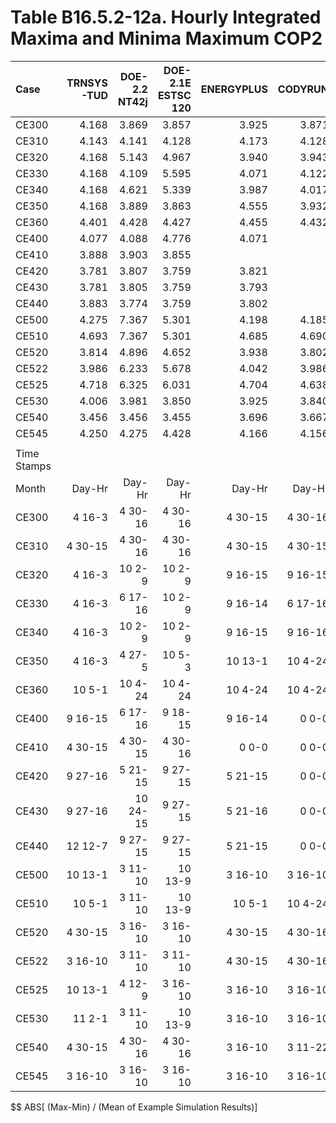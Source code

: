 # Table B16.5.2-12a. Hourly Integrated Maxima and Minima Maximum COP2
| Case        | TRNSYS-TUD | DOE-2.2 NT42j | DOE-2.1E ESTSC 120 | ENERGYPLUS | CODYRUN | HOT3000 |     |   Min |   Max |  Mean | Dev % $$ |     | TEST 0.0.0 | 
|:----------- | ----------:| -------------:| ------------------:| ----------:| -------:| -------:| ---:| -----:| -----:| -----:| --------:| ---:| ----------:| 
| CE300       |      4.168 |         3.869 |              3.857 |      3.925 |   3.871 |   3.880 |     | 3.857 | 4.168 | 3.928 |      7.9 |     |      3.857 | 
| CE310       |      4.143 |         4.141 |              4.128 |      4.173 |   4.128 |   4.120 |     | 4.120 | 4.173 | 4.139 |      1.3 |     |      4.128 | 
| CE320       |      4.168 |         5.143 |              4.967 |      3.940 |   3.943 |   4.380 |     | 3.940 | 5.143 | 4.424 |     27.2 |     |      4.967 | 
| CE330       |      4.168 |         4.109 |              5.595 |      4.071 |   4.122 |   4.050 |     | 4.050 | 5.595 | 4.353 |     35.5 |     |      5.595 | 
| CE340       |      4.168 |         4.621 |              5.339 |      3.987 |   4.017 |   3.950 |     | 3.950 | 5.339 | 4.347 |     32.0 |     |      5.339 | 
| CE350       |      4.168 |         3.889 |              3.863 |      4.555 |   3.932 |   3.880 |     | 3.863 | 4.555 | 4.048 |     17.1 |     |      3.863 | 
| CE360       |      4.401 |         4.428 |              4.427 |      4.455 |   4.432 |   4.440 |     | 4.401 | 4.455 | 4.431 |      1.2 |     |      4.427 | 
| CE400       |      4.077 |         4.088 |              4.776 |      4.071 |         |   4.050 |     | 4.050 | 4.776 | 4.212 |     17.2 |     |      4.776 | 
| CE410       |      3.888 |         3.903 |              3.855 |            |         |   3.840 |     | 3.840 | 3.903 | 3.871 |      1.6 |     |      3.855 | 
| CE420       |      3.781 |         3.807 |              3.759 |      3.821 |         |   3.940 |     | 3.759 | 3.940 | 3.822 |      4.7 |     |      3.759 | 
| CE430       |      3.781 |         3.805 |              3.759 |      3.793 |         |   3.930 |     | 3.759 | 3.930 | 3.814 |      4.5 |     |      3.759 | 
| CE440       |      3.883 |         3.774 |              3.759 |      3.802 |         |   3.810 |     | 3.759 | 3.883 | 3.806 |      3.3 |     |      3.759 | 
| CE500       |      4.275 |         7.367 |              5.301 |      4.198 |   4.185 |   4.140 |     | 4.140 | 7.367 | 4.911 |     65.7 |     |      5.301 | 
| CE510       |      4.693 |         7.367 |              5.301 |      4.685 |   4.690 |   4.530 |     | 4.530 | 7.367 | 5.211 |     54.4 |     |      5.301 | 
| CE520       |      3.814 |         4.896 |              4.652 |      3.938 |   3.802 |   3.840 |     | 3.802 | 4.896 | 4.157 |     26.3 |     |      4.652 | 
| CE522       |      3.986 |         6.233 |              5.678 |      4.042 |   3.986 |   4.000 |     | 3.986 | 6.233 | 4.654 |     48.3 |     |      5.678 | 
| CE525       |      4.718 |         6.325 |              6.031 |      4.704 |   4.638 |   4.400 |     | 4.400 | 6.325 | 5.136 |     37.5 |     |      6.031 | 
| CE530       |      4.006 |         3.981 |              3.850 |      3.925 |   3.840 |   3.880 |     | 3.840 | 4.006 | 3.914 |      4.2 |     |      3.850 | 
| CE540       |      3.456 |         3.456 |              3.455 |      3.696 |   3.667 |   3.690 |     | 3.455 | 3.696 | 3.570 |      6.7 |     |      3.455 | 
| CE545       |      4.250 |         4.275 |              4.428 |      4.166 |   4.156 |   4.170 |     | 4.156 | 4.428 | 4.241 |      6.4 |     |      4.428 | 
|             | 
| Time Stamps | 
| Month       |     Day-Hr |        Day-Hr |             Day-Hr |     Day-Hr |  Day-Hr |  Day-Hr |     |       |       |       |          |     |     Day-Hr | 
| CE300       |     4 16-3 |       4 30-16 |            4 30-16 |    4 30-15 | 4 30-16 | 4 30-16 |     |       |       |       |          |     |    4 30-16 | 
| CE310       |    4 30-15 |       4 30-16 |            4 30-16 |    4 30-15 | 4 30-15 | 4 30-15 |     |       |       |       |          |     |    4 30-16 | 
| CE320       |     4 16-3 |        10 2-9 |             10 2-9 |    9 16-15 | 9 16-15 | 12 18-3 |     |       |       |       |          |     |     10 2-9 | 
| CE330       |     4 16-3 |       6 17-16 |             10 2-9 |    9 16-14 | 6 17-16 | 6 17-16 |     |       |       |       |          |     |     10 2-9 | 
| CE340       |     4 16-3 |        10 2-9 |             10 2-9 |    9 16-15 | 9 16-16 | 9 16-16 |     |       |       |       |          |     |     10 2-9 | 
| CE350       |     4 16-3 |        4 27-5 |             10 5-3 |    10 13-1 | 10 4-24 | 4 30-16 |     |       |       |       |          |     |     10 5-3 | 
| CE360       |     10 5-1 |       10 4-24 |            10 4-24 |    10 4-24 | 10 4-24 | 10 4-24 |     |       |       |       |          |     |    10 4-24 | 
| CE400       |    9 16-15 |       6 17-16 |            9 18-15 |    9 16-14 |   0 0-0 | 6 17-16 |     |       |       |       |          |     |    9 18-15 | 
| CE410       |    4 30-15 |       4 30-15 |            4 30-16 |      0 0-0 |   0 0-0 | 5 21-15 |     |       |       |       |          |     |    4 30-16 | 
| CE420       |    9 27-16 |       5 21-15 |            9 27-15 |    5 21-15 |   0 0-0 | 5 21-13 |     |       |       |       |          |     |    9 27-15 | 
| CE430       |    9 27-16 |      10 24-15 |            9 27-15 |    5 21-16 |   0 0-0 | 4 30-13 |     |       |       |       |          |     |    9 27-15 | 
| CE440       |    12 12-7 |       9 27-15 |            9 27-15 |    5 21-15 |   0 0-0 | 4 30-15 |     |       |       |       |          |     |    9 27-15 | 
| CE500       |    10 13-1 |       3 11-10 |            10 13-9 |    3 16-10 | 3 16-10 | 4 30-16 |     |       |       |       |          |     |    10 13-9 | 
| CE510       |     10 5-1 |       3 11-10 |            10 13-9 |     10 5-1 | 10 4-24 |   5 4-3 |     |       |       |       |          |     |    10 13-9 | 
| CE520       |    4 30-15 |       3 16-10 |            3 16-10 |    4 30-15 | 4 30-16 | 4 30-16 |     |       |       |       |          |     |    3 16-10 | 
| CE522       |    3 16-10 |       3 11-10 |            3 11-10 |    4 30-15 | 4 30-16 | 4 30-16 |     |       |       |       |          |     |    3 11-10 | 
| CE525       |    10 13-1 |        4 12-9 |            3 16-10 |    3 16-10 | 3 16-10 | 3 16-10 |     |       |       |       |          |     |    3 16-10 | 
| CE530       |     11 2-1 |       3 11-10 |            10 13-9 |    3 16-10 | 3 16-10 | 3 16-10 |     |       |       |       |          |     |    10 13-9 | 
| CE540       |    4 30-15 |       4 30-16 |            4 30-16 |    3 16-10 | 3 11-22 | 10 17-5 |     |       |       |       |          |     |    4 30-16 | 
| CE545       |    3 16-10 |       3 16-10 |            3 16-10 |    3 16-10 | 3 16-10 | 3 16-10 |     |       |       |       |          |     |    3 16-10 | 

$$ ABS[ (Max-Min) / (Mean of Example Simulation Results)]


